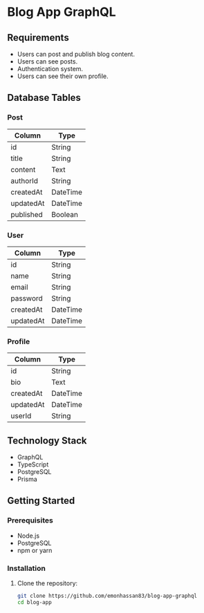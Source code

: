 # Blog App GraphQL

## Requirements

- Users can post and publish blog content.
- Users can see posts.
- Authentication system.
- Users can see their own profile.

## Database Tables

### Post
| Column      | Type      |
| ----------- | --------- |
| id          | String    |
| title       | String    |
| content     | Text      |
| authorId    | String    |
| createdAt   | DateTime  |
| updatedAt   | DateTime  |
| published   | Boolean   |

### User
| Column      | Type      |
| ----------- | --------- |
| id          | String    |
| name        | String    |
| email       | String    |
| password    | String    |
| createdAt   | DateTime  |
| updatedAt   | DateTime  |

### Profile
| Column      | Type      |
| ----------- | --------- |
| id          | String    |
| bio         | Text      |
| createdAt   | DateTime  |
| updatedAt   | DateTime  |
| userId      | String    |

## Technology Stack

- GraphQL
- TypeScript
- PostgreSQL
- Prisma

## Getting Started

### Prerequisites

- Node.js
- PostgreSQL
- npm or yarn

### Installation

1. Clone the repository:
   ```bash
   git clone https://github.com/emonhassan83/blog-app-graphql
   cd blog-app
